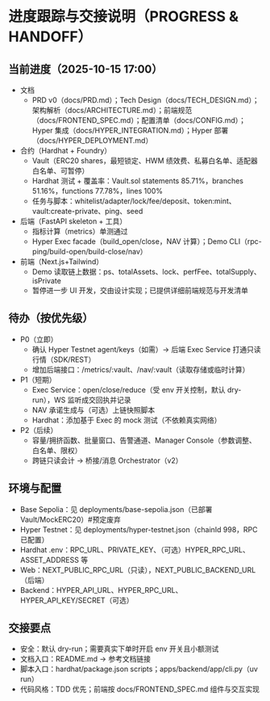 # 进度跟踪与交接说明（PROGRESS & HANDOFF）

## 当前进度（2025-10-15 17:00）

- 文档
  - PRD v0（docs/PRD.md）；Tech Design（docs/TECH_DESIGN.md）；架构解析（docs/ARCHITECTURE.md）；前端规范（docs/FRONTEND_SPEC.md）；配置清单（docs/CONFIG.md）；Hyper 集成（docs/HYPER_INTEGRATION.md）；Hyper 部署（docs/HYPER_DEPLOYMENT.md）
- 合约（Hardhat + Foundry）
  - Vault（ERC20 shares，最短锁定、HWM 绩效费、私募白名单、适配器白名单、可暂停）
  - Hardhat 测试 + 覆盖率：Vault.sol statements 85.71%，branches 51.16%，functions 77.78%，lines 100%
  - 任务与脚本：whitelist/adapter/lock/fee/deposit、token:mint、vault:create-private、ping、seed
- 后端（FastAPI skeleton + 工具）
  - 指标计算（metrics）单测通过
  - Hyper Exec facade（build_open/close，NAV 计算）；Demo CLI（rpc-ping/build-open/build-close/nav）
- 前端（Next.js+Tailwind）
  - Demo 读取链上数据：ps、totalAssets、lock、perfFee、totalSupply、isPrivate
  - 暂停进一步 UI 开发，交由设计实现；已提供详细前端规范与开发清单

## 待办（按优先级）

- P0（立即）
  - 确认 Hyper Testnet agent/keys（如需）→ 后端 Exec Service 打通只读行情（SDK/REST）
  - 增加后端接口：/metrics/:vault、/nav/:vault（读取存储或临时计算）
- P1（短期）
  - Exec Service：open/close/reduce（受 env 开关控制，默认 dry-run），WS 监听成交回执并记录
  - NAV 承诺生成与（可选）上链快照脚本
  - Hardhat：添加基于 Exec 的 mock 测试（不依赖真实网络）
- P2（后续）
  - 容量/拥挤函数、批量窗口、告警通道、Manager Console（参数调整、白名单、限权）
  - 跨链只读会计 → 桥接/消息 Orchestrator（v2）

## 环境与配置

- Base Sepolia：见 deployments/base-sepolia.json（已部署 Vault/MockERC20）#预定废弃
- Hyper Testnet：见 deployments/hyper-testnet.json（chainId 998，RPC 已配置）
- Hardhat .env：RPC_URL、PRIVATE_KEY、（可选）HYPER_RPC_URL、ASSET_ADDRESS 等
- Web：NEXT_PUBLIC_RPC_URL（只读），NEXT_PUBLIC_BACKEND_URL（后端）
- Backend：HYPER_API_URL、HYPER_RPC_URL、HYPER_API_KEY/SECRET（可选）

## 交接要点

- 安全：默认 dry-run；需要真实下单时开启 env 开关且小额测试
- 文档入口：README.md → 参考文档链接
- 脚本入口：hardhat/package.json scripts；apps/backend/app/cli.py（uv run）
- 代码风格：TDD 优先；前端按 docs/FRONTEND_SPEC.md 组件与交互实现

